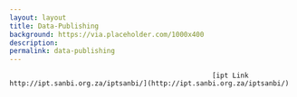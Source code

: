 ```yaml
---
layout: layout
title: Data-Publishing
background: https://via.placeholder.com/1000x400
description: 
permalink: data-publishing
---
```


                                                      [ipt Link http://ipt.sanbi.org.za/iptsanbi/](http://ipt.sanbi.org.za/iptsanbi/)
